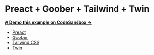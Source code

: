# Preact + Goober + Tailwind + Twin

**[🔥 Demo this example on CodeSandbox →](https://codesandbox.io/embed/github/ben-rogerson/twin.examples/tree/master/preact-goober?file=/src/App.js)**

- [Preact](https://preactjs.com/)
- [Goober](https://github.com/cristianbote/goober)
- [Tailwind CSS](https://tailwindcss.com/)
- [Twin](https://github.com/ben-rogerson/twin.macro)
